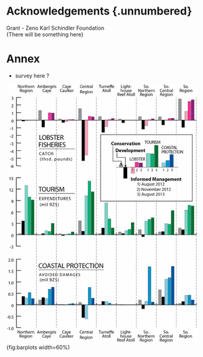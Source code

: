 # Acknowledgements {.unnumbered}

Grant - Zeno Karl Schindler Foundation 
\
{There will be something here}


# Annex

- survey here ?

![Change in services for all scenarios and iterations relative to current management @Arkema2](../images/coastal4.png){fig:barplots width=60%)